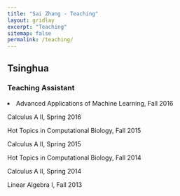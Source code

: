 ```yaml
---
title: "Sai Zhang - Teaching"
layout: gridlay
excerpt: "Teaching"
sitemap: false
permalink: /teaching/
---
```


## Tsinghua
### Teaching Assistant
<li>Advanced Applications of Machine Learning, Fall 2016
  
Calculus A II, Spring 2016
  
Hot Topics in Computational Biology, Fall 2015
  
Calculus A II, Spring 2015
  
Hot Topics in Computational Biology, Fall 2014
  
Calculus A II, Spring 2014
  
Linear Algebra I, Fall 2013</li>
